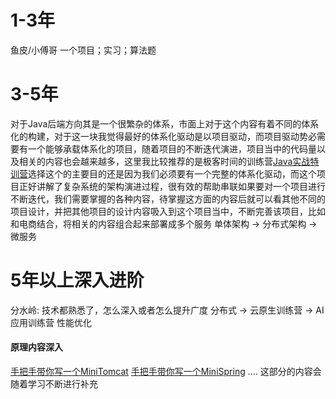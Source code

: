 # 1-3年
鱼皮/小傅哥 一个项目；实习；算法题
# 3-5年

对于Java后端方向其是一个很繁杂的体系，市面上对于这个内容有着不同的体系化的构建，对于这一块我觉得最好的体系化驱动是以项目驱动，而项目驱动势必需要有一个能够承载体系化的项目，随着项目的不断迭代演进，项目当中的代码量以及相关的内容也会越来越多，这里我比较推荐的是极客时间的训练营[Java实战特训营](https://u.geekbang.org/subject/java5th/1003093?utm_source=geektime_search&utm_medium=geektime_search&utm_term=geektime_search&utm_campaign=geektime_search&utm_content=geektime_search)选择这个的主要目的还是因为我们必须要有一个完整的体系化驱动，而这个项目正好讲解了复杂系统的架构演进过程，很有效的帮助串联如果要对一个项目进行不断迭代，我们需要掌握的各种内容，待掌握这方面的内容后就可以看其他不同的项目设计，并把其他项目的设计内容吸入到这个项目当中，不断完善该项目，比如和电商结合，将相关的内容组合起来部署成多个服务
单体架构 -> 分布式架构 -> 微服务

# 5年以上深入进阶
分水岭: 技术都熟悉了，怎么深入或者怎么提升广度
分布式 -> 云原生训练营 -> AI应用训练营
性能优化
 #### 原理内容深入
[手把手带你写一个MiniTomcat](https://time.geekbang.org/column/intro/100636401?utm_campaign=geektime_search&utm_content=geektime_search&utm_medium=geektime_search&utm_source=geektime_search&utm_term=geektime_search&tab=catalog)
[手把手带你写一个MiniSpring](https://time.geekbang.org/column/intro/100536701?utm_campaign=geektime_search&utm_content=geektime_search&utm_medium=geektime_search&utm_source=geektime_search&utm_term=geektime_search&tab=catalog)
.... 这部分的内容会随着学习不断进行补充